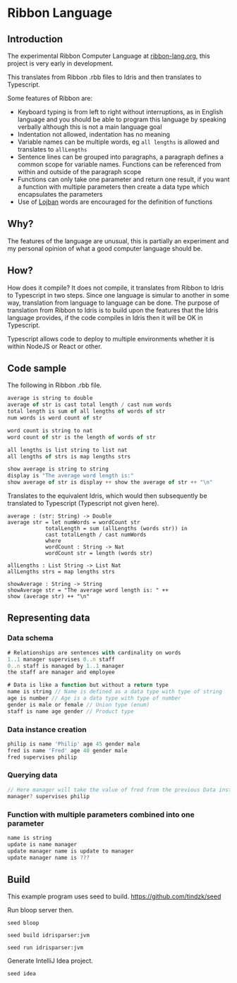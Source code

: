 # Ribbon Language

## Introduction

The experimental Ribbon Computer Language at [ribbon-lang.org](https://ribbon-lang.org/), this project is very early in development.

This translates from Ribbon .rbb files to Idris and then translates to Typescript.

Some features of Ribbon are:
* Keyboard typing is from left to right without interruptions, as in English language and you should be able to program this language by speaking verbally although this is not a main language goal
* Indentation not allowed, indentation has no meaning
* Variable names can be multiple words, eg ```all lengths``` is allowed and translates to ```allLengths```
* Sentence lines can be grouped into paragraphs, a paragraph defines a common scope for variable names. Functions can be referenced from within and outside of the paragraph scope
* Functions can only take one parameter and return one result, if you want a function with multiple parameters then create a data type which encapsulates the parameters
* Use of [Lojban](https://en.wikipedia.org/wiki/Lojban) words are encouraged for the definition of functions

## Why?

The features of the language are unusual, this is partially an experiment and my personal opinion of what a good computer language should be.

## How?

How does it compile? It does not compile, it translates from Ribbon to Idris to Typescript in two steps. Since one language is simular to another in some way, translation from language to language can be done. The purpose of translation from Ribbon to Idris is to build upon the features that the Idris language provides, if the code compiles in Idris then it will be OK in Typescript.

Typescript allows code to deploy to multiple environments whether it is within NodeJS or React or other.

## Code sample

The following in Ribbon .rbb file.

```javascript
average is string to double
average of str is cast total length / cast num words
total length is sum of all lengths of words of str
num words is word count of str

word count is string to nat
word count of str is the length of words of str

all lengths is list string to list nat
all lengths of strs is map lengths strs

show average is string to string
display is "The average word length is:"
show average of str is display ++ show the average of str ++ "\n"
```

Translates to the equivalent Idris, which would then subsequently be translated to Typescript (Typescript not given here).
    
    average : (str: String) -> Double
    average str = let numWords = wordCount str
                totalLength = sum (allLengths (words str)) in
                cast totalLength / cast numWords
                where
                wordCount : String -> Nat
                wordCount str = length (words str)
    
    allLengths : List String -> List Nat
    allLengths strs = map lengths strs
    
    showAverage : String -> String
    showAverage str = "The average word length is: " ++
    show (average str) ++ "\n"

## Representing data

### Data schema

```javascript
# Relationships are sentences with cardinality on words
1..1 manager supervises 0..n staff
0..n staff is managed by 1..1 manager
the staff are manager and employee
```

```javascript
# Data is like a function but without a return type
name is string // Name is defined as a data type with type of string
age is number // Age is a data type with type of number
gender is male or female // Union type (enum)
staff is name age gender // Product type
```

### Data instance creation

```javascript
philip is name 'Philip' age 45 gender male
fred is name 'Fred' age 40 gender male
fred supervises philip
```

### Querying data

```javascript
// Here manager will take the value of fred from the previous Data instance creation
manager? supervises philip
```

### Function with multiple parameters combined into one parameter

```javascript
name is string
update is name manager
update manager name is update to manager
update manager name is ???
```

## Build

This example program uses seed to build.
https://github.com/tindzk/seed

Run bloop server then.

`seed bloop`

`seed build idrisparser:jvm`

`seed run idrisparser:jvm`

Generate IntelliJ Idea project.

`seed idea`


